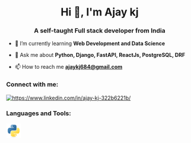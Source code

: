 <h1 align="center">Hi 👋, I'm Ajay kj</h1>
<h3 align="center">A self-taught Full stack developer from India</h3>

- 🌱 I’m currently learning **Web Development and Data Science**

- 💬 Ask me about **Python, Django, FastAPI, ReactJs, PostgreSQL, DRF**

- 📫 How to reach me **ajaykj684@gmail.com**

<h3 align="left">Connect with me:</h3>
<p align="left">
<a href="https://linkedin.com/in/https://www.linkedin.com/in/ajay-kj-322b6221b/" target="blank"><img align="center" src="https://raw.githubusercontent.com/rahuldkjain/github-profile-readme-generator/master/src/images/icons/Social/linked-in-alt.svg" alt="https://www.linkedin.com/in/ajay-kj-322b6221b/" height="30" width="40" /></a>
</p>

<h3 align="left">Languages and Tools:</h3>
<p align="left"> <a href="https://www.python.org" target="_blank" rel="noreferrer"> <img src="https://raw.githubusercontent.com/devicons/devicon/master/icons/python/python-original.svg" alt="python" width="40" height="40"/> </a> </p>
